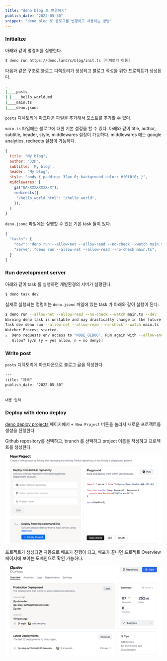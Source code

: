 ```yaml
---
title: "deno blog 로 변경하기"
publish_date: "2022-05-30"
snippet: "deno_blog 로 블로그를 변경하고 사용하는 방법"
---
```


### Initialize

아래와 같이 명령어를 실행한다.

```bash
$ deno run https://deno.land/x/blog/init.ts [디렉토리 이름]
```

다음과 같은 구조로 블로그 디렉토리가 생성되고 블로그 작성을 위한 프로젝트가 생성된다.

```bash
.
|____posts
| |____hello_world.md
|____main.ts
|____deno.jsonc
```

`posts` 디렉토리에 마크다운 파일을 추가해서 포스트를 추가할 수 있다.

`main.ts` 파일에는 블로그에 대한 기본 설정을 할 수 있다.
아래와 같이 title, author, subtitle, header, style, middlewares 설정이 가능하다.
middlewares 에는 google analytics, redirects 설정이 가능하다.

``` js
{
  title: "My blog",
  author: "J2P",
  subtitle: 'My blog',
  header: "My blog",
  style: "body { padding: 32px 0; background-color: #f0f0f0; }",
  middlewares: [
    ga("UA-XXXXXXXX-X"),
    redirects({
     "/hello_world.html": "/hello_world",
    }),
  ]
}
```

`deno.jsonc` 파일에는 실행할 수 있는 기본 task 들이 있다.

```js
{
  "tasks": {
    "dev": "deno run --allow-net --allow-read --no-check --watch main.ts --dev",
    "serve": "deno run --allow-net --allow-read --no-check main.ts",
  }
}
```

### Run development server

아래와 같이 task 를 실행하면 개발환경의 서버가 실행된다.

```bash
$ deno task dev
```

실제로 실행되는 명령어는 `deno.jsonc` 파일에 있는 task 가 아래와 같이 실행이 된다.
```bash
$ deno run --allow-net --allow-read --no-check --watch main.ts --dev
Warning deno task is unstable and may drastically change in the future
Task dev deno run --allow-net --allow-read --no-check --watch main.ts --dev
Watcher Process started.
⚠️  ️Deno requests env access to "NODE_DEBUG". Run again with --allow-env to bypass this prompt.
   Allow? [y/n (y = yes allow, n = no deny)]
```

### Write post

`posts` 디렉토리에 마크다운으로 블로그 글을 작성한다.

```
---
title: "제목"
publish_date: "2022-05-30"
---

내용 입력
```

### Deploy with deno deploy

[deno deploy projects](https://dash.deno.com/projects) 페이지에서 `+ New Project` 버튼을 눌러서 새로운 프로젝트를 생성을 진행한다.

Github repository를 선택하고, branch 를 선택하고 project 이름을 작성하고 프로젝트를 생성한다.

![screenshot1](./images/2022-05-30-screenshot-1.png)

프로젝트가 생성되면 자동으로 배포가 진행이 되고, 배포가 끝나면 프로젝트 Overview 페이지에 보이는 도메인으로 확인 가능하다.

![screenshot1](./images/2022-05-30-screenshot-2.png)